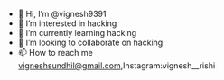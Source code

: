 - 👋 Hi, I’m @vignesh9391
- 👀 I’m interested in hacking
- 🌱 I’m currently learning hacking
- 💞️ I’m looking to collaborate on hacking
- 📫 How to reach me vigneshsundhil@gmail.com,Instagram:vignesh__rishi

<!---
vignesh9391/vignesh9391 is a ✨ special ✨ repository because its `README.md` (this file) appears on your GitHub profile.
You can click the Preview link to take a look at your changes.
--->
